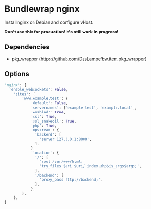 # Bundlewrap nginx
Install nginx on Debian and configure vHost.

__Don't use this for production! It's still work in progress!__

## Dependencies
* pkg_wrapper (https://github.com/DasLampe/bw.item.pkg_wrapper)


## Options
```python
'nginx': {
  'enable_websockets': False,
    'sites': {
        'www.example.test': {
			'default': False,
            'servernames': ['example.test', 'example.local'],
            'enabled': True,
            'ssl': True,
            'ssl_snakeoil': True,
            'php': True,
            'upstream': {
              'backend': [
                'server 127.0.0.1:8080',
              ],
            },
            'location': {
              '/': [
                'root /var/www/html;'
                'try_files $uri $uri/ index.php$is_args$args;',
              ],
              '/backend': [
                'proxy_pass http://backend;',
              ],
            },
        },
    },
}
```
